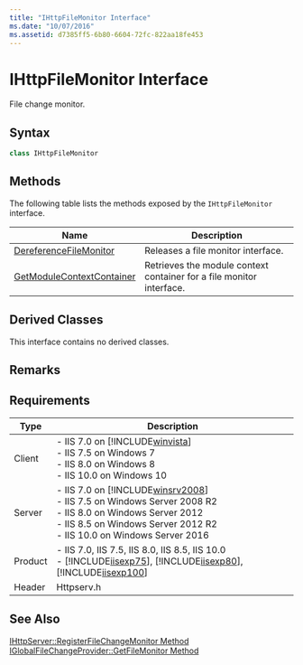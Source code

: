 ```yaml
---
title: "IHttpFileMonitor Interface"
ms.date: "10/07/2016"
ms.assetid: d7385ff5-6b80-6604-72fc-822aa18fe453
---
```

# IHttpFileMonitor Interface
File change monitor.  
  
## Syntax  
  
```cpp  
class IHttpFileMonitor  
```  
  
## Methods  
 The following table lists the methods exposed by the `IHttpFileMonitor` interface.  
  
|Name|Description|  
|----------|-----------------|  
|[DereferenceFileMonitor](../../web-development-reference\native-code-api-reference/ihttpfilemonitor-dereferencefilemonitor-method.md)|Releases a file monitor interface.|  
|[GetModuleContextContainer](../../web-development-reference\native-code-api-reference/ihttpfilemonitor-getmodulecontextcontainer-method.md)|Retrieves the module context container for a file monitor interface.|  
  
## Derived Classes  
 This interface contains no derived classes.  
  
## Remarks  
  
## Requirements  
  
|Type|Description|  
|----------|-----------------|  
|Client|-   IIS 7.0 on [!INCLUDE[winvista](../../wmi-provider/includes/winvista-md.md)]<br />-   IIS 7.5 on Windows 7<br />-   IIS 8.0 on Windows 8<br />-   IIS 10.0 on Windows 10|  
|Server|-   IIS 7.0 on [!INCLUDE[winsrv2008](../../wmi-provider/includes/winsrv2008-md.md)]<br />-   IIS 7.5 on Windows Server 2008 R2<br />-   IIS 8.0 on Windows Server 2012<br />-   IIS 8.5 on Windows Server 2012 R2<br />-   IIS 10.0 on Windows Server 2016|  
|Product|-   IIS 7.0, IIS 7.5, IIS 8.0, IIS 8.5, IIS 10.0<br />-   [!INCLUDE[iisexp75](../../web-development-reference/native-code-api-reference/includes/iisexp75-md.md)], [!INCLUDE[iisexp80](../../web-development-reference/native-code-api-reference/includes/iisexp80-md.md)], [!INCLUDE[iisexp100](../../web-development-reference/native-code-api-reference/includes/iisexp100-md.md)]|  
|Header|Httpserv.h|  
  
## See Also  
 [IHttpServer::RegisterFileChangeMonitor Method](../../web-development-reference\native-code-api-reference/ihttpserver-registerfilechangemonitor-method.md)   
 [IGlobalFileChangeProvider::GetFileMonitor Method](../../web-development-reference\native-code-api-reference/iglobalfilechangeprovider-getfilemonitor-method.md)